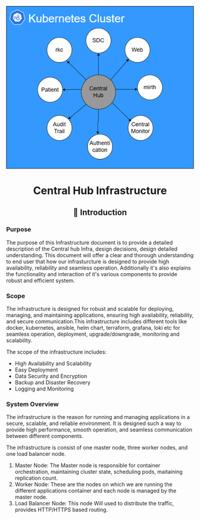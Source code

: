 <div align="center">
<img alt="Cental_hub" src="images/centrla_hub_logo.png">
<h1>Central Hub Infrastructure</h1>
<h2> 🎯 Introduction </h2>
</div>

### Purpose

The purpose of this Infrastructure document is to provide a detailed description of the Central hub Infra, design decisions, design detailed understanding. This document will offer a clear and thorough understanding  to end user that how our infrasturcture is designed to provide high availability, reliability and seamless operation. Additionally it's also explains the functionality and interaction of it's various components to provide robust and efficient system.

### Scope

The infrastructure is designed for robust and scalable for deploying, managing, and maintaining applications, ensuring high availability, reliability, and secure communication.This infrastructure includes different tools like docker, kubernetes, ansible, helm chart, terraform, grafana, loki etc for seamless operation, deployment, upgrade/downgrade, monitoring and scalability.

The scope of the infrastructure includes:

- High Availability and Scalability
- Easy Deployment
- Data Security and Encryption
- Backup and Disaster Recovery
- Logging and Monitoring

### System Overview

The infrastructure is the reason for running and managing applications in a secure, scalable, and reliable environment. It is designed such a way to provide high performance, smooth operation, and seamless communication between different components.

The infrastructure is consist of one master node, three worker nodes, and one load balancer node.
1. Master Node: The Master node is responsible for container orchestration, maintaining cluster state, scheduling pods, maitaining replication count.
2. Worker Node: These are the nodes on which we are running the different applications container and each node is managed by the master node.
3. Load Balancer Node: This node Will used to distribute the traffic, provides HTTP/HTTPS based routing.

